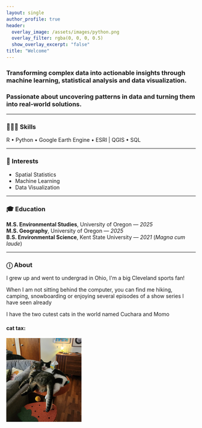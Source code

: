 ```yaml
---
layout: single
author_profile: true
header:
  overlay_image: /assets/images/python.png
  overlay_filter: rgba(0, 0, 0, 0.5)
  show_overlay_excerpt: "false"
title: "Welcome"
---
```

### Transforming complex data into actionable insights through machine learning, statistical analysis and data visualization.

### Passionate about uncovering patterns in data and turning them into real-world solutions.
---

### 👩🏻‍💻 Skills 
R • Python • Google Earth Engine • ESRI | QGIS • SQL  

---
### 🎯 Interests
- Spatial Statistics  
- Machine Learning  
- Data Visualization  

---
### 🎓 Education
**M.S. Environmental Studies**, University of Oregon — *2025*  
**M.S. Geography**, University of Oregon — *2025*  
**B.S. Environmental Science**, Kent State University — *2021* (*Magna cum laude*)

---
### ⓘ About
I grew up and went to undergrad in Ohio, I'm a big Cleveland sports fan!

When I am not sitting behind the computer, you can find me hiking, camping, snowboarding or enjoying several episodes of a show series I have seen already

I have the two cutest cats in the world named Cuchara and Momo

#### cat tax:
<img src="/assets/images/cuchara_momo.jpg" alt="drawing" width="200"/>

